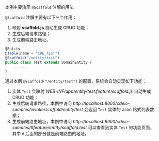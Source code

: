 本例主要演示 `@Scaffold` 注解的用法。

`@Scaffold` 注解主要有以下三个作用：

1. 映射 **scaffold.js** 自动生成 CRUD 功能；
2. 生成后端请求路径；
3. 生成前端路由地址。

~~~ javascript
@Entity
@Table(name = "CDE_TEST")
@Scaffold("/entity/test")
public class Test extends DomainEntity {
    ......
}
~~~

通过本例 `@Scaffold("/entity/test")` 的配置，系统会自动实现如下功能：

1. 实体 `Test` 会映射 _WEB-INF/app/entity/test.feature/scaffold.js_ 自动生成 CRUD 功能；
2. 生成后端请求路径，本例中访问 _http://localhost:8000/cdeio-samples/invoke/scaffold/entity/test_ 会返回 `Test` 实体的 Json 格式列表数据；
3. 生成前端路由地址，本例中访问 _http://localhost:8000/cdeio-samples/#feature/entity/scaffold:test_ 可以查看到实体 `Test` 的功能页面，其中 `#` 后面的部分就是前端路由的地址。

